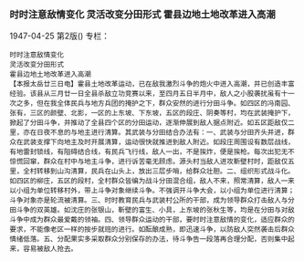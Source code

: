 ### 时时注意敌情变化  灵活改变分田形式  霍县边地土地改革进入高潮

1947-04-25
第2版()
专栏：

    时时注意敌情变化
    灵活改变分田形式
    霍县边地土地改革进入高潮
    【本报太岳廿三日电】霍县土地改革运动，已在敌我激烈斗争的炮火中进入高潮，并已创造丰富经验。该县从三月廿一日全县杀敌立功竞赛以来，至四月五日半月中，敌人之小股袭扰虽有十一次之多，但在我全体民兵与地方兵团的掩护之下，群众安然的进行分田斗争。如四区的冯南园、张有，三区的颜壁、北影，一区的上东坡、下东坡，五区的段庄、阴奏等村，均在武装掩护下，掀起了分田斗争，并推动了全县四个区的分田运动，逐渐伸展到敌人据点附近。如五区距敌仅二里，亦在日夜不息的与地主进行清算。其武装与分田结合办法有：一、武装与分田齐头并进，群众在武装支撑下向地主及时开展清算，运动很快就推进到敌人附近。如段庄周围设有数层战线，有地雷封锁线，有阻碍结合线，有民兵飞行线，敌人一出，不是挨炸，便是挨枪。每次出犯无不惊慌回窜，群众在村中与地主斗争，进行诉苦毫无顾虑。源头村当敌人进攻靳壁村时，距敌仅五里，全村转移到山沟清算，民兵在山头上，放出三层步哨，给群众壮胆。二、组织形式战斗化。如四区的柳庄，五区的段村，全村群众皆编为战斗分田混合组，敌人不来，照常清算，敌人一来以小组为单位转移村外，带上斗争对象继续斗争。不强调开斗争大会，以小组为单位进行清算；斗争对象亦是轮流被清算。三、时时教育民兵与武装村公所的干部，成为领导群众打击敌人与分田斗争的双英雄。如沈庄的张银山，靳壁的富生、小具，上东坡的张秋生等，均是在分田与对敌斗争中成为群众最爱戴的领袖。四、领导群众运动的干部，要时时注意敌情的变化，适应群众的要求，不能像老区一样的按步就班的进行。如酝酿成熟，即迅速斗争，以防敌人突然袭击后群众情绪低落。五、分配果实多采取群众分别保存的办法，待斗争告一段落再合理分配，否则集中起来，容易被敌人抢去。
